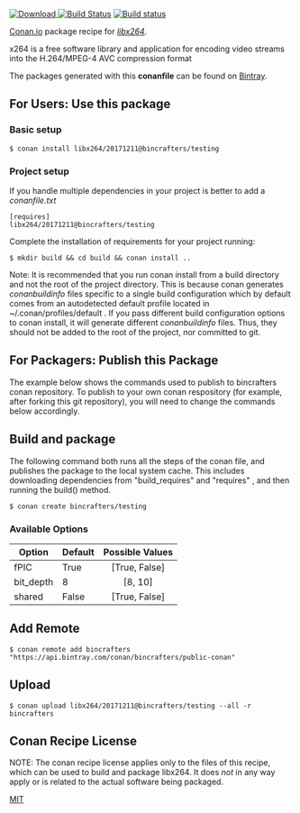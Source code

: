 [![Download](https://api.bintray.com/packages/bincrafters/public-conan/libx264%3Abincrafters/images/download.svg) ](https://bintray.com/bincrafters/public-conan/libx264%3Abincrafters/_latestVersion)
[![Build Status](https://travis-ci.org/bincrafters/conan-libx264.svg?branch=testing%2F20171211)](https://travis-ci.org/bincrafters/conan-libx264)
[![Build status](https://ci.appveyor.com/api/projects/status/github/bincrafters/conan-libx264?branch=testing%2F20171211&svg=true)](https://ci.appveyor.com/project/bincrafters/conan-libx264)

[Conan.io](https://conan.io) package recipe for [*libx264*](https://www.videolan.org/developers/x264.html).

x264 is a free software library and application for encoding video streams into the H.264/MPEG-4 AVC compression format

The packages generated with this **conanfile** can be found on [Bintray](https://bintray.com/bincrafters/public-conan/libx264%3Abincrafters).

## For Users: Use this package

### Basic setup

    $ conan install libx264/20171211@bincrafters/testing

### Project setup

If you handle multiple dependencies in your project is better to add a *conanfile.txt*

    [requires]
    libx264/20171211@bincrafters/testing


Complete the installation of requirements for your project running:

    $ mkdir build && cd build && conan install ..

Note: It is recommended that you run conan install from a build directory and not the root of the project directory.  This is because conan generates *conanbuildinfo* files specific to a single build configuration which by default comes from an autodetected default profile located in ~/.conan/profiles/default .  If you pass different build configuration options to conan install, it will generate different *conanbuildinfo* files.  Thus, they should not be added to the root of the project, nor committed to git.

## For Packagers: Publish this Package

The example below shows the commands used to publish to bincrafters conan repository. To publish to your own conan respository (for example, after forking this git repository), you will need to change the commands below accordingly.

## Build and package

The following command both runs all the steps of the conan file, and publishes the package to the local system cache.  This includes downloading dependencies from "build_requires" and "requires" , and then running the build() method.

    $ conan create bincrafters/testing


### Available Options
| Option        | Default | Possible Values  |
| ------------- |:----------------- |:------------:|
| fPIC      | True |  [True, False] |
| bit_depth      | 8 |  [8, 10] |
| shared      | False |  [True, False] |

## Add Remote

    $ conan remote add bincrafters "https://api.bintray.com/conan/bincrafters/public-conan"

## Upload

    $ conan upload libx264/20171211@bincrafters/testing --all -r bincrafters


## Conan Recipe License

NOTE: The conan recipe license applies only to the files of this recipe, which can be used to build and package libx264.
It does *not* in any way apply or is related to the actual software being packaged.

[MIT](https://github.com/bincrafters/conan-libx264.git/blob/testing/20171211/LICENSE)
